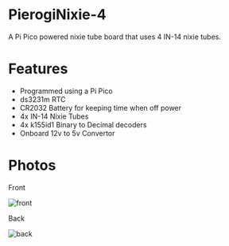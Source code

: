 # PierogiNixie-4
A Pi Pico powered nixie tube board that uses 4 IN-14 nixie tubes.

# Features
- Programmed using a Pi Pico
- ds3231m RTC
- CR2032 Battery for keeping time when off power
- 4x IN-14 Nixie Tubes
- 4x k155id1 Binary to Decimal decoders
- Onboard 12v to 5v Convertor

# Photos
Front

![front](https://github.com/SonOfCheevap/PierogiNixie-4/assets/108093325/a96c8896-c48f-442a-99ab-eb7b46010a64)

Back

![back](https://github.com/SonOfCheevap/PierogiNixie-4/assets/108093325/d02767ca-90b6-456c-a6ed-db187b87168f)

